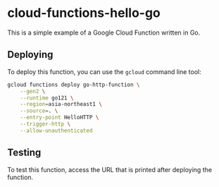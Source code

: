# cloud-functions-hello-go
This is a simple example of a Google Cloud Function written in Go.

## Deploying
To deploy this function, you can use the `gcloud` command line tool:

```bash
gcloud functions deploy go-http-function \
    --gen2 \
    --runtime go121 \
    --region=asia-northeast1 \
    --source=. \
    --entry-point HelloHTTP \
    --trigger-http \
    --allow-unauthenticated
```

## Testing
To test this function, access the URL that is printed after deploying the function.
